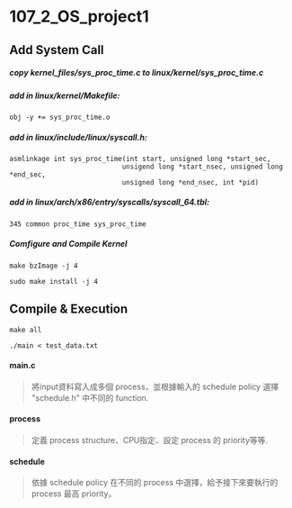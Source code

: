 # 107_2_OS_project1

## Add System Call

##### copy kernel_files/sys_proc_time.c to linux/kernel/sys_proc_time.c

##### add in linux/kernel/Makefile:
<pre><code>obj -y += sys_proc_time.o</code></pre>

##### add in linux/include/linux/syscall.h:
<pre><code>asmlinkage int sys_proc_time(int start, unsigned long *start_sec,
                            unsigend long *start_nsec, unsigned long *end_sec, 
                            unsigned long *end_nsec, int *pid) 
</code></pre>

##### add in linux/arch/x86/entry/syscalls/syscall_64.tbl:
<pre><code>345 common proc_time sys_proc_time</code></pre>

##### Comfigure and Compile Kernel
<pre><code>make bzImage -j 4</code></pre>
<pre><code>sudo make install -j 4</code></pre>

## Compile & Execution 
<pre><code>make all</code></pre>
<pre><code>./main < test_data.txt</code></pre>


#### main.c
> 將input資料寫入成多個 process，並根據輸入的 schedule policy 選擇 "schedule.h" 中不同的 function.

#### process
> 定義 process structure、CPU指定、設定 process 的 priority等等.

#### schedule
> 依據 schedule policy 在不同的 process 中選擇，給予接下來要執行的 process 最高 priority。


